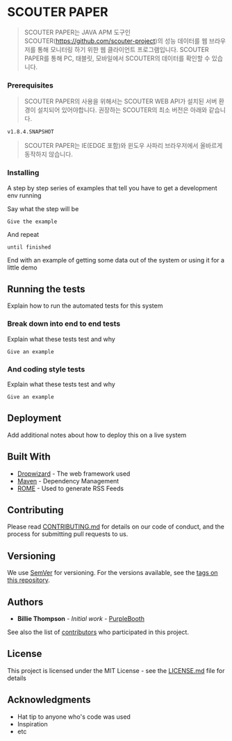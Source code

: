 # SCOUTER PAPER

> SCOUTER PAPER는 JAVA APM 도구인 SCOUTER(https://github.com/scouter-project)의 성능 데이터를 웹 브라우저를 통해 모니터링 하기 위한 웹 클라이언트 프로그램입니다. SCOUTER PAPER를 통해 PC, 태블릿, 모바일에서 SCOUTER의 데이터를 확인할 수 있습니다.

### Prerequisites
> SCOUTER PAPER의 사용을 위해서는 SCOUTER WEB API가 설치된 서버 환경이 설치되어 있어야합니다. 권장하는 SCOUTER의 최소 버전은 아래와 같습니다.
```
v1.8.4.SNAPSHOT
```
> SCOUTER PAPER는 IE(EDGE 포함)와 윈도우 사파리 브라우저에서 올바르게 동작하지 않습니다.

### Installing

A step by step series of examples that tell you have to get a development env running

Say what the step will be

```
Give the example
```

And repeat

```
until finished
```

End with an example of getting some data out of the system or using it for a little demo

## Running the tests

Explain how to run the automated tests for this system

### Break down into end to end tests

Explain what these tests test and why

```
Give an example
```

### And coding style tests

Explain what these tests test and why

```
Give an example
```

## Deployment

Add additional notes about how to deploy this on a live system

## Built With

* [Dropwizard](http://www.dropwizard.io/1.0.2/docs/) - The web framework used
* [Maven](https://maven.apache.org/) - Dependency Management
* [ROME](https://rometools.github.io/rome/) - Used to generate RSS Feeds

## Contributing

Please read [CONTRIBUTING.md](https://gist.github.com/PurpleBooth/b24679402957c63ec426) for details on our code of conduct, and the process for submitting pull requests to us.

## Versioning

We use [SemVer](http://semver.org/) for versioning. For the versions available, see the [tags on this repository](https://github.com/your/project/tags). 

## Authors

* **Billie Thompson** - *Initial work* - [PurpleBooth](https://github.com/PurpleBooth)

See also the list of [contributors](https://github.com/your/project/contributors) who participated in this project.

## License

This project is licensed under the MIT License - see the [LICENSE.md](LICENSE.md) file for details

## Acknowledgments

* Hat tip to anyone who's code was used
* Inspiration
* etc

